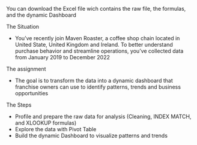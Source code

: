 You can download the Excel file wich contains the raw file, the formulas, and the dynamic Dashboard



The Situation

- You’ve recently join Maven Roaster, a coffee shop chain located in United State, United Kingdom and Ireland. To better understand purchase behavior and streamline operations, you’ve collected data from January 2019 to December 2022


The assignment

- The goal is to transform the data into a dynamic dashboard that franchise owners can use to identify patterns, trends and  business opportunities


The Steps

- Profile and prepare the raw data for analysis (Cleaning, INDEX MATCH, and XLOOKUP formulas)
- Explore the data with Pivot Table
- Build the dynamic Dashboard to visualize patterns and trends



